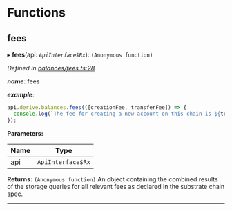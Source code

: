

# Functions

<a id="fees"></a>

##  fees

▸ **fees**(api: *`ApiInterface$Rx`*): `(Anonymous function)`

*Defined in [balances/fees.ts:28](https://github.com/polkadot-js/api/blob/4f9aecc/packages/api-derive/src/balances/fees.ts#L28)*

*__name__*: fees

*__example__*:   

```javascript
api.derive.balances.fees(([creationFee, transferFee]) => {
  console.log(`The fee for creating a new account on this chain is ${transferFee} units. The fee required for making a transfer is ${transferFee} units.`);
});
```

**Parameters:**

| Name | Type |
| ------ | ------ |
| api | `ApiInterface$Rx` |

**Returns:** `(Anonymous function)`
An object containing the combined results of the storage queries for all relevant fees as declared in the substrate chain spec.

___

